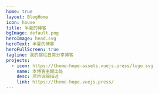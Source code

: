 ```yaml
---
home: true
layout: BlogHome
icon: house
title: 半夏的博客
bgImage: default.png
heroImage: head.svg
heroText: 半夏的博客
heroFullScreen: true
tagline: 我的摆烂日常分享博客
projects:
  - icon: https://theme-hope-assets.vuejs.press/logo.svg
    name: 本博客主题出处
    desc: 项目详细描述
    link: https://theme-hope.vuejs.press/
---
```


<!-- 这是一个博客主页的案例。

要使用此布局，你应该在页面前端设置 `layout: BlogHome` 和 `home: true`。

相关配置文档请见 [博客主页](https://theme-hope.vuejs.press/zh/guide/blog/home.html)。 -->